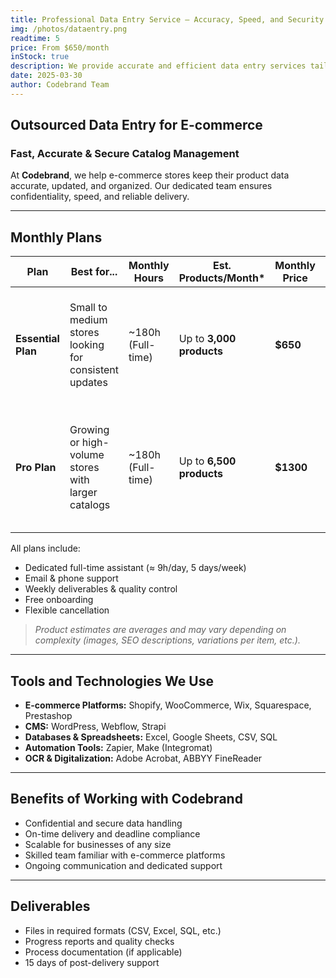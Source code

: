 ```yaml
---
title: Professional Data Entry Service – Accuracy, Speed, and Security
img: /photos/dataentry.png
readtime: 5
price: From $650/month
inStock: true
description: We provide accurate and efficient data entry services tailored for e-commerce stores. Our specialized team helps you manage your catalog, update products, organize your inventory, and keep your online store up to date.
date: 2025-03-30
author: Codebrand Team
---
```


## Outsourced Data Entry for E-commerce  

### Fast, Accurate & Secure Catalog Management  

At **Codebrand**, we help e-commerce stores keep their product data accurate, updated, and organized. Our dedicated team ensures confidentiality, speed, and reliable delivery.

---

## Monthly Plans  

| Plan | Best for... | Monthly Hours | Est. Products/Month* | Monthly Price | Services |
|------|-------------|---------------|-----------------------|---------------|----------|
| **Essential Plan** | Small to medium stores looking for consistent updates | ~180h (Full-time) | Up to **3,000 products** | **$650** | Product entry & updates, image uploads, editing of descriptions and prices, inventory checks |
| **Pro Plan** | Growing or high-volume stores with larger catalogs | ~180h (Full-time) | Up to **6,500 products** | **$1300** | All of the above + bulk uploads, advanced catalog optimization, SKU & tag management, priority support |

All plans include:  

- Dedicated full-time assistant (≈ 9h/day, 5 days/week)  
- Email & phone support  
- Weekly deliverables & quality control  
- Free onboarding  
- Flexible cancellation  

> *Product estimates are averages and may vary depending on complexity (images, SEO descriptions, variations per item, etc.).*  

---

## Tools and Technologies We Use  

- **E-commerce Platforms:** Shopify, WooCommerce, Wix, Squarespace, Prestashop  
- **CMS:** WordPress, Webflow, Strapi  
- **Databases & Spreadsheets:** Excel, Google Sheets, CSV, SQL  
- **Automation Tools:** Zapier, Make (Integromat)  
- **OCR & Digitalization:** Adobe Acrobat, ABBYY FineReader  

---

## Benefits of Working with Codebrand  

- Confidential and secure data handling  
- On-time delivery and deadline compliance  
- Scalable for businesses of any size  
- Skilled team familiar with e-commerce platforms  
- Ongoing communication and dedicated support  

---

## Deliverables  

- Files in required formats (CSV, Excel, SQL, etc.)  
- Progress reports and quality checks  
- Process documentation (if applicable)  
- 15 days of post-delivery support  
